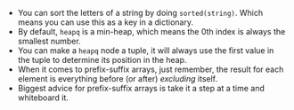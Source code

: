 - You can sort the letters of a string by doing `sorted(string)`. Which means you can use this as a key in a dictionary.
- By default, `heapq` is a min-heap, which means the 0th index is always the smallest number.
- You can make a `heapq` node a tuple, it will always use the first value in the tuple to determine its position in the heap.
- When it comes to prefix-suffix arrays, just remember, the result for each element is everything before (or after) _excluding_ itself.
- Biggest advice for prefix-suffix arrays is take it a step at a time and whiteboard it.
